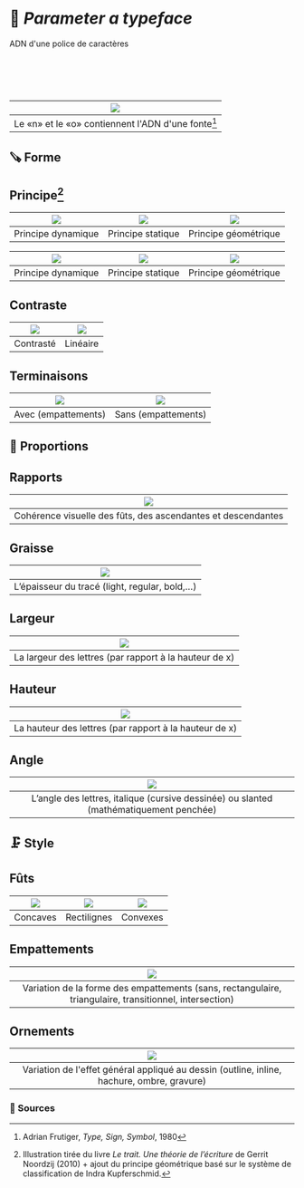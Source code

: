 # 🧬 *Parameter a typeface*
  ADN d'une police de caractères
# &nbsp;

|![](links/Typo_Parameters_01.jpg) |
|:---:|
| Le «n» et le «o» contiennent l'ADN d'une fonte[^1]           |

## 🪚 Forme

## Principe[^2]

| ![](links/Typo_Parameters_02.jpg) | ![](links/Typo_Parameters_03.jpg) | ![](links/Typo_Parameters_04.jpg) |
|:---:|:---:|:---:|
| Principe dynamique           | Principe statique           | Principe géométrique           |

| ![](links/Typo_Parameters_05.jpg) | ![](links/Typo_Parameters_06.jpg) | ![](links/Typo_Parameters_07.jpg) |
|:---:|:---:|:---:|
| Principe dynamique           | Principe statique           | Principe géométrique           |

## Contraste

| ![](links/Typo_Parameters_08.jpg) | ![](links/Typo_Parameters_09.jpg) |
|:---:|:---:|
| Contrasté           | Linéaire           |

## Terminaisons

| ![](links/Typo_Parameters_10.jpg) | ![](links/Typo_Parameters_11.jpg) |
|:---:|:---:|
| Avec (empattements)           | Sans (empattements)           |

## 📐 Proportions

## Rapports

| ![](links/Typo_Parameters_17.jpg) |
|:---:|
| Cohérence visuelle des fûts, des ascendantes et descendantes           |

## Graisse

| ![](links/Typo_Parameters_16.jpg) |
|:---:|
| L’épaisseur du tracé (light, regular, bold,…)           |

## Largeur

| ![](links/Typo_Parameters_13.jpg) |
|:---:|
| La largeur des lettres (par rapport à la hauteur de x)           |

## Hauteur

| ![](links/Typo_Parameters_14.jpg) |
|:---:|
| La hauteur des lettres (par rapport à la hauteur de x)           |

## Angle

| ![](links/Typo_Parameters_15.jpg) |
|:---:|
| L’angle des lettres, italique (cursive dessinée) ou slanted (mathématiquement penchée)           |

## 🗜️ Style

## Fûts

| ![](links/Typo_Parameters_18.jpg) | ![](links/Typo_Parameters_19.jpg) | ![](links/Typo_Parameters_20.jpg) |
|:---:|:---:|:---:|
| Concaves           | Rectilignes           | Convexes           |

## Empattements

| ![](links/Typo_Parameters_21.jpg) |
|:---:|
| Variation de la forme des empattements (sans, rectangulaire, triangulaire, transitionnel, intersection)           |

## Ornements

| ![](links/Typo_Parameters_22.jpg) |
|:---:|
| Variation de l'effet général appliqué au dessin (outline, inline, hachure, ombre, gravure)           |

### 📎 Sources

[^1]: Adrian Frutiger, *Type, Sign, Symbol*, 1980
[^2]: Illustration tirée du livre *Le trait. Une théorie de l’écriture* de Gerrit Noordzij (2010) + ajout du principe géométrique basé sur le système de classification de Indra Kupferschmid.

